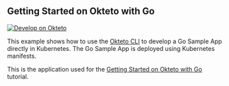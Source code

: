 ## Getting Started on Okteto with Go

[![Develop on Okteto](https://okteto.com/develop-okteto.svg)](https://cloud.okteto.com/deploy?repository=https://github.com/okteto/go-getting-started)

This example shows how to use the [Okteto CLI](https://github.com/okteto/okteto) to develop a Go Sample App directly in Kubernetes. The Go Sample App is deployed using Kubernetes manifests.

This is the application used for the [Getting Started on Okteto with Go](https://www.okteto.com/docs/samples/golang/) tutorial.

